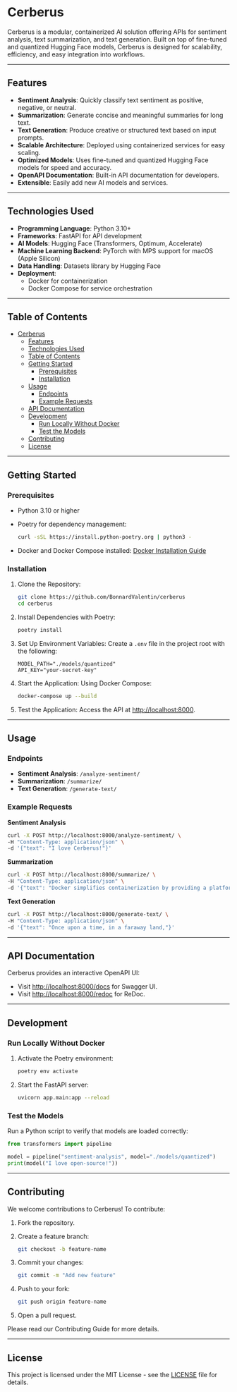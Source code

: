 # Cerberus

Cerberus is a modular, containerized AI solution offering APIs for sentiment analysis, text summarization, and text generation. Built on top of fine-tuned and quantized Hugging Face models, Cerberus is designed for scalability, efficiency, and easy integration into workflows.

---

## Features

- **Sentiment Analysis**: Quickly classify text sentiment as positive, negative, or neutral.
- **Summarization**: Generate concise and meaningful summaries for long text.
- **Text Generation**: Produce creative or structured text based on input prompts.
- **Scalable Architecture**: Deployed using containerized services for easy scaling.
- **Optimized Models**: Uses fine-tuned and quantized Hugging Face models for speed and accuracy.
- **OpenAPI Documentation**: Built-in API documentation for developers.
- **Extensible**: Easily add new AI models and services.

---

## Technologies Used

- **Programming Language**: Python 3.10+
- **Frameworks**: FastAPI for API development
- **AI Models**: Hugging Face (Transformers, Optimum, Accelerate)
- **Machine Learning Backend**: PyTorch with MPS support for macOS (Apple Silicon)
- **Data Handling**: Datasets library by Hugging Face
- **Deployment**:
  - Docker for containerization
  - Docker Compose for service orchestration

---

## Table of Contents

- [Cerberus](#cerberus)
  - [Features](#features)
  - [Technologies Used](#technologies-used)
  - [Table of Contents](#table-of-contents)
  - [Getting Started](#getting-started)
    - [Prerequisites](#prerequisites)
    - [Installation](#installation)
  - [Usage](#usage)
    - [Endpoints](#endpoints)
    - [Example Requests](#example-requests)
  - [API Documentation](#api-documentation)
  - [Development](#development)
    - [Run Locally Without Docker](#run-locally-without-docker)
    - [Test the Models](#test-the-models)
  - [Contributing](#contributing)
  - [License](#license)

---

## Getting Started

### Prerequisites

- Python 3.10 or higher
- Poetry for dependency management:

  ```bash
  curl -sSL https://install.python-poetry.org | python3 -
  ```
  
- Docker and Docker Compose installed: [Docker Installation Guide](https://docs.docker.com/get-docker/)

### Installation

1. Clone the Repository:

   ```bash
   git clone https://github.com/BonnardValentin/cerberus
   cd cerberus
   ```

2. Install Dependencies with Poetry:

   ```bash
   poetry install
   ```

3. Set Up Environment Variables: Create a `.env` file in the project root with the following:

   ```plaintext
   MODEL_PATH="./models/quantized"
   API_KEY="your-secret-key"
   ```

4. Start the Application: Using Docker Compose:

   ```bash
   docker-compose up --build
   ```

5. Test the Application: Access the API at [http://localhost:8000](http://localhost:8000).

---

## Usage

### Endpoints

- **Sentiment Analysis**: `/analyze-sentiment/`
- **Summarization**: `/summarize/`
- **Text Generation**: `/generate-text/`

### Example Requests

**Sentiment Analysis**

```bash
curl -X POST http://localhost:8000/analyze-sentiment/ \
-H "Content-Type: application/json" \
-d '{"text": "I love Cerberus!"}'
```

**Summarization**

```bash
curl -X POST http://localhost:8000/summarize/ \
-H "Content-Type: application/json" \
-d '{"text": "Docker simplifies containerization by providing a platform to develop, ship, and run applications in isolated environments."}'
```

**Text Generation**

```bash
curl -X POST http://localhost:8000/generate-text/ \
-H "Content-Type: application/json" \
-d '{"text": "Once upon a time, in a faraway land,"}'
```

---

## API Documentation

Cerberus provides an interactive OpenAPI UI:

- Visit [http://localhost:8000/docs](http://localhost:8000/docs) for Swagger UI.
- Visit [http://localhost:8000/redoc](http://localhost:8000/redoc) for ReDoc.

---

## Development

### Run Locally Without Docker

1. Activate the Poetry environment:

   ```bash
   poetry env activate
   ```

2. Start the FastAPI server:

   ```bash
   uvicorn app.main:app --reload
   ```

### Test the Models

Run a Python script to verify that models are loaded correctly:

```python
from transformers import pipeline

model = pipeline("sentiment-analysis", model="./models/quantized")
print(model("I love open-source!"))
```

---

## Contributing

We welcome contributions to Cerberus! To contribute:

1. Fork the repository.
2. Create a feature branch:

   ```bash
   git checkout -b feature-name
   ```

3. Commit your changes:

   ```bash
   git commit -m "Add new feature"
   ```

4. Push to your fork:

   ```bash
   git push origin feature-name
   ```

5. Open a pull request.

Please read our Contributing Guide for more details.

---

## License

This project is licensed under the MIT License - see the [LICENSE](LICENSE) file for details.
